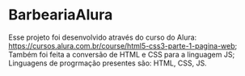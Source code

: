 # BarbeariaAlura
Esse projeto foi desenvolvido através do curso do Alura: https://cursos.alura.com.br/course/html5-css3-parte-1-pagina-web;
Também foi feita a conversão de HTML e CSS para a linguagem JS;
Linguagens de progrmação presentes são: HTML, CSS, JS.

